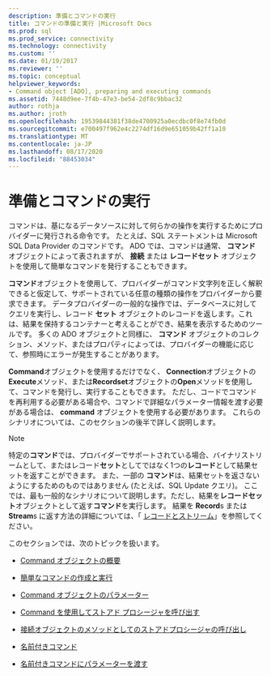 ```yaml
---
description: 準備とコマンドの実行
title: コマンドの準備と実行 |Microsoft Docs
ms.prod: sql
ms.prod_service: connectivity
ms.technology: connectivity
ms.custom: ''
ms.date: 01/19/2017
ms.reviewer: ''
ms.topic: conceptual
helpviewer_keywords:
- Command object [ADO], preparing and executing commands
ms.assetid: 7448d9ee-7f4b-47e3-be54-2df8c9bbac32
author: rothja
ms.author: jroth
ms.openlocfilehash: 19539844381f38de4700925a0ecdbc0f8e74fb0d
ms.sourcegitcommit: e700497f962e4c2274df16d9e651059b42ff1a10
ms.translationtype: MT
ms.contentlocale: ja-JP
ms.lasthandoff: 08/17/2020
ms.locfileid: "88453034"
---
```

# <a name="preparing-and-executing-commands"></a>準備とコマンドの実行
コマンドは、基になるデータソースに対して何らかの操作を実行するためにプロバイダーに発行される命令です。 たとえば、SQL ステートメントは Microsoft SQL Data Provider のコマンドです。 ADO では、コマンドは通常、 **コマンド** オブジェクトによって表されますが、 **接続** または **レコードセット** オブジェクトを使用して簡単なコマンドを発行することもできます。  
  
 **コマンド**オブジェクトを使用して、プロバイダーがコマンド文字列を正しく解釈できると仮定して、サポートされている任意の種類の操作をプロバイダーから要求できます。 データプロバイダーの一般的な操作では、データベースに対してクエリを実行し、レコード **セット** オブジェクトのレコードを返します。これは、結果を保持するコンテナーと考えることができ、結果を表示するためのツールです。 多くの ADO オブジェクトと同様に、 **コマンド** オブジェクトのコレクション、メソッド、またはプロパティによっては、プロバイダーの機能に応じて、参照時にエラーが発生することがあります。  
  
 **Command**オブジェクトを使用するだけでなく、 **Connection**オブジェクトの**Execute**メソッド、または**Recordset**オブジェクトの**Open**メソッドを使用して、コマンドを発行し、実行することもできます。 ただし、コードでコマンドを再利用する必要がある場合や、コマンドで詳細なパラメーター情報を渡す必要がある場合は、 **command** オブジェクトを使用する必要があります。 これらのシナリオについては、このセクションの後半で詳しく説明します。  
  
> [!NOTE]
>  特定の**コマンド**では、プロバイダーでサポートされている場合、バイナリストリームとして、またはレコード**セット**としてではなく1つの**レコード**として結果セットを返すことができます。 また、一部の **コマンド**は、結果セットを返さないようにするためのものではありません (たとえば、SQL Update クエリ)。 ここでは、最も一般的なシナリオについて説明します。ただし、結果を**レコードセット**オブジェクトとして返す**コマンド**を実行します。 結果を **Record**s または **Stream**s に返す方法の詳細については、「 [レコードとストリーム](../../../ado/guide/data/records-and-streams.md)」を参照してください。  
  
 このセクションでは、次のトピックを扱います。  
  
-   [Command オブジェクトの概要](../../../ado/guide/data/command-object-overview.md)  
  
-   [簡単なコマンドの作成と実行](../../../ado/guide/data/creating-and-executing-a-simple-command.md)  
  
-   [Command オブジェクトのパラメーター](../../../ado/guide/data/command-object-parameters.md)  
  
-   [Command を使用してストアド プロシージャを呼び出す](../../../ado/guide/data/calling-a-stored-procedure-with-a-command.md)  
  
-   [接続オブジェクトのメソッドとしてのストアドプロシージャの呼び出し](../../../ado/guide/data/calling-a-stored-procedure-as-a-method-on-a-connection-object.md)  
  
-   [名前付きコマンド](../../../ado/guide/data/named-commands.md)  
  
-   [名前付きコマンドにパラメーターを渡す](../../../ado/guide/data/passing-parameters-to-a-named-command.md)
